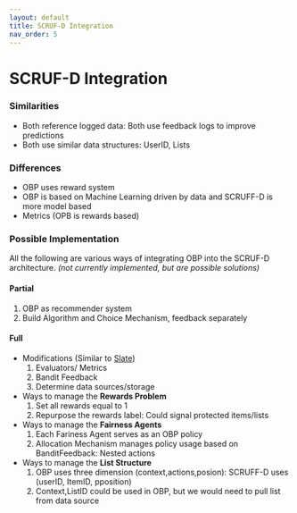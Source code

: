 ```yaml
---
layout: default
title: SCRUF-D Integration
nav_order: 5
---
```


# SCRUF-D Integration

### Similarities
- Both reference logged data: Both use feedback logs to improve predictions 
- Both use similar data structures: UserID, Lists

### Differences
- OBP uses reward system
- OBP is based on Machine Learning driven by data and SCRUFF-D is more model based
- Metrics (OPB is rewards based)

### Possible Implementation
All the following are various ways of integrating OBP into the SCRUF-D architecture.
*(not currently implemented, but are possible solutions)*

#### Partial
1. OBP as recommender system
2. Build Algorithm and Choice Mechanism, feedback separately

#### Full
- Modifications (Similar to [Slate](https://github.com/st-tech/zr-obp/blob/master/obp/dataset/synthetic_slate.py))
  1. Evaluators/ Metrics
  2. Bandit Feedback
  3. Determine data sources/storage
- Ways to manage the **Rewards Problem**
  1. Set all rewards equal to 1
  2. Repurpose the rewards label: Could signal protected items/lists
- Ways to manage the **Fairness Agents**
  1. Each Fariness Agent serves as an OBP policy
  2. Allocation Mechanism manages policy usage based on BanditFeedback: Nested actions
- Ways to manage the **List Structure**
  1. OBP uses three dimension (context,actions,posion): SCRUFF-D uses (userID, ItemID, pposition)
  2. Context,ListID could be used in OBP, but we would need to pull list from data source
